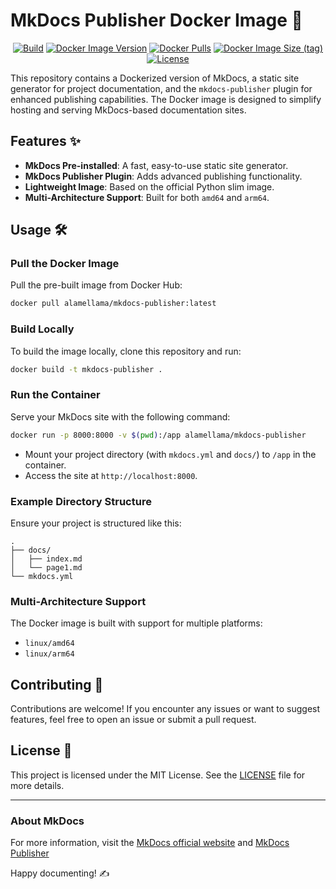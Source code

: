 # MkDocs Publisher Docker Image 🚀

<p align="center">
<a href="https://github.com/ALameLlama/mkdocs-publisher-image/actions/workflows/docker-publish.yml"><img src="https://img.shields.io/github/actions/workflow/status/ALameLlama/mkdocs-publisher-image/.github/workflows/docker-publish.yml" alt="Build"></a>
<a href="https://hub.docker.com/r/alamellama/mkdocs-publisher"><img alt="Docker Image Version" src="https://img.shields.io/docker/v/alamellama/mkdocs-publisher"></a>
<a href="https://hub.docker.com/r/alamellama/mkdocs-publisher"><img alt="Docker Pulls" src="https://img.shields.io/docker/pulls/alamellama/mkdocs-publisher"></a>
<a href="https://hub.docker.com/r/alamellama/mkdocs-publisher"><img alt="Docker Image Size (tag)" src="https://img.shields.io/docker/image-size/alamellama/mkdocs-publisher/latest"></a>
<a href="https://github.com/ALameLlama/mkdocs-publisher-image/blob/master/LICENSE"><img src="https://img.shields.io/badge/License-MIT-yellow.svg" alt="License"></a>
</p>

This repository contains a Dockerized version of MkDocs, a static site generator for project documentation, and the `mkdocs-publisher` plugin for enhanced publishing capabilities. The Docker image is designed to simplify hosting and serving MkDocs-based documentation sites.

## Features ✨

- **MkDocs Pre-installed**: A fast, easy-to-use static site generator.
- **MkDocs Publisher Plugin**: Adds advanced publishing functionality.
- **Lightweight Image**: Based on the official Python slim image.
- **Multi-Architecture Support**: Built for both `amd64` and `arm64`.

## Usage 🛠️

### Pull the Docker Image

Pull the pre-built image from Docker Hub:

```bash
docker pull alamellama/mkdocs-publisher:latest
```

### Build Locally

To build the image locally, clone this repository and run:

```bash
docker build -t mkdocs-publisher .
```

### Run the Container

Serve your MkDocs site with the following command:

```bash
docker run -p 8000:8000 -v $(pwd):/app alamellama/mkdocs-publisher
```

- Mount your project directory (with `mkdocs.yml` and `docs/`) to `/app` in the container.
- Access the site at `http://localhost:8000`.

### Example Directory Structure

Ensure your project is structured like this:

```
.
├── docs/
│   ├── index.md
│   └── page1.md
└── mkdocs.yml
```

### Multi-Architecture Support

The Docker image is built with support for multiple platforms:
- `linux/amd64`
- `linux/arm64`

## Contributing 🤝

Contributions are welcome! If you encounter any issues or want to suggest features, feel free to open an issue or submit a pull request.

## License 📄

This project is licensed under the MIT License. See the [LICENSE](https://github.com/ALameLlama/mkdocs-publisher-image/blob/master/LICENSE) file for more details.

---

### About MkDocs

For more information, visit the [MkDocs official website](https://www.mkdocs.org/) and [MkDocs Publisher](https://mkdocs-publisher.github.io/)

Happy documenting! ✍️
